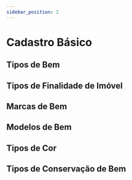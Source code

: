 ```yaml
---
sidebar_position: 2
---
```


# Cadastro Básico

## Tipos de Bem
## Tipos de Finalidade de Imóvel
## Marcas de Bem
## Modelos de Bem
## Tipos de Cor
## Tipos de Conservação de Bem
